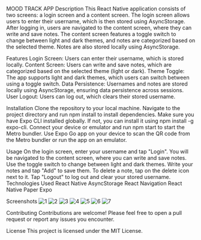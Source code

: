 MOOD TRACK APP
Description
This React Native application consists of two screens: a login screen and a content screen. The login screen allows users to enter their username, which is then stored using AsyncStorage. After logging in, users are navigated to the content screen, where they can write and save notes. The content screen features a toggle switch to change between light and dark themes, and notes are categorized based on the selected theme. Notes are also stored locally using AsyncStorage.


Features
Login Screen: Users can enter their username, which is stored locally.
Content Screen: Users can write and save notes, which are categorized based on the selected theme (light or dark).
Theme Toggle: The app supports light and dark themes, which users can switch between using a toggle switch.
Data Persistence: Usernames and notes are stored locally using AsyncStorage, ensuring data persistence across sessions.
User Logout: Users can log out, which clears their stored username.


Installation
Clone the repository to your local machine.
Navigate to the project directory and run npm install to install dependencies.
Make sure you have Expo CLI installed globally. If not, you can install it using npm install -g expo-cli.
Connect your device or emulator and run npm start to start the Metro bundler.
Use Expo Go app on your device to scan the QR code from the Metro bundler or run the app on an emulator.


Usage
On the login screen, enter your username and tap "Login".
You will be navigated to the content screen, where you can write and save notes.
Use the toggle switch to change between light and dark themes.
Write your notes and tap "Add" to save them.
To delete a note, tap on the delete icon next to it.
Tap "Logout" to log out and clear your stored username.
Technologies Used
React Native
AsyncStorage
React Navigation
React Native Paper
Expo


Screenshots
![1](https://github.com/enkdeveloper/MoodTrackApp/assets/119349974/4db77608-bed9-49d7-bc64-7fc08c4aa734)
![2](https://github.com/enkdeveloper/MoodTrackApp/assets/119349974/faaa71a1-cbd6-4191-923e-5e06fddb3096)
![3](https://github.com/enkdeveloper/MoodTrackApp/assets/119349974/43bed195-8fb6-4577-be42-89971b48b4cd)
![4](https://github.com/enkdeveloper/MoodTrackApp/assets/119349974/8b0c5ed4-34e6-4e7e-a375-abb1456c6d22)
![5](https://github.com/enkdeveloper/MoodTrackApp/assets/119349974/936d9c2c-ffed-4828-bf29-11945cb998a6)
![6](https://github.com/enkdeveloper/MoodTrackApp/assets/119349974/fc64bb31-1be8-48ef-970e-91ab40cc0c47)
![7](https://github.com/enkdeveloper/MoodTrackApp/assets/119349974/da726866-7ea4-4021-9861-023c7438003b)


Contributing
Contributions are welcome! Please feel free to open a pull request or report any issues you encounter.

License
This project is licensed under the MIT License.
